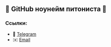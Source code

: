 ## 🔷 GitHub ноунейм питониста 🔷

### Ссылки:
- 💬 [Telegram](https://T.me/Pend0s)
- ✉️ [Email](https://djvlad967891@gmail.com)


